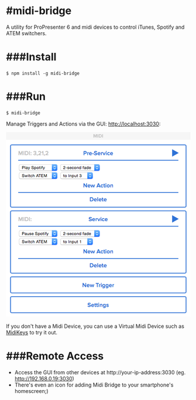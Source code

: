 #midi-bridge
====

A utility for ProPresenter 6 and midi devices to control iTunes, Spotify and ATEM switchers.

###Install
====

	$ npm install -g midi-bridge

###Run
====
	$ midi-bridge

Manage Triggers and Actions via the GUI: [http://localhost:3030](http://localhost:3030):

![image](screenshot.png)


If you don't have a Midi Device, you can use a Virtual Midi Device such as [MidiKeys](http://www.manyetas.com/creed/midikeys.html) to try it out.

###Remote Access
====
* Access the GUI from other devices at http://your-ip-address:3030 (eg. http://192.168.0.19:3030)
* There's even an icon for adding Midi Bridge to your smartphone's homescreen;)